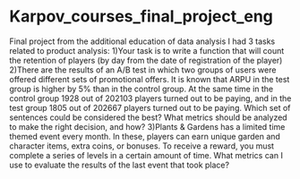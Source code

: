 # Karpov_courses_final_project_eng
Final project from the additional education of data analysis
I had 3 tasks related to product analysis:
1)Your task is to write a function that will count the retention of players (by day from the date of registration of the player)
2)There are the results of an A/B test in which two groups of users were offered different sets of promotional offers. 
It is known that ARPU in the test group is higher by 5% than in the control group. 
At the same time in the control group 1928 out of 202103 players turned out to be paying, and in the test group 1805 out of 202667 players turned out to be paying.
Which set of sentences could be considered the best? What metrics should be analyzed to make the right decision, and how?
3)Plants & Gardens has a limited time themed event every month. In these, players can earn unique garden and character items, extra coins, or bonuses. 
To receive a reward, you must complete a series of levels in a certain amount of time. 
What metrics can I use to evaluate the results of the last event that took place?
